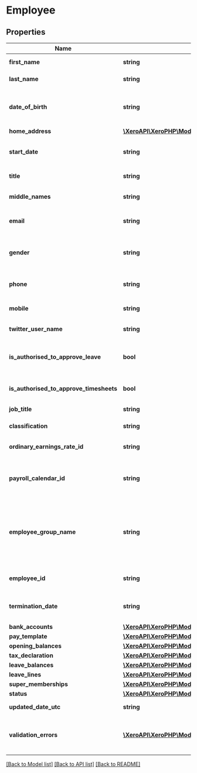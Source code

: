# Employee

## Properties
Name | Type | Description | Notes
------------ | ------------- | ------------- | -------------
**first_name** | **string** | First name of employee | 
**last_name** | **string** | Last name of employee | 
**date_of_birth** | **string** | Date of birth of the employee (YYYY-MM-DD) | 
**home_address** | [**\XeroAPI\XeroPHP\Models\PayrollAu\HomeAddress**](HomeAddress.md) |  | [optional] 
**start_date** | **string** | Start date for an employee (YYYY-MM-DD) | [optional] 
**title** | **string** | Title of the employee | [optional] 
**middle_names** | **string** | Middle name(s) of the employee | [optional] 
**email** | **string** | The email address for the employee | [optional] 
**gender** | **string** | The employee’s gender. See Employee Gender | [optional] 
**phone** | **string** | Employee phone number | [optional] 
**mobile** | **string** | Employee mobile number | [optional] 
**twitter_user_name** | **string** | Employee’s twitter name | [optional] 
**is_authorised_to_approve_leave** | **bool** | Authorised to approve other employees&#39; leave requests | [optional] 
**is_authorised_to_approve_timesheets** | **bool** | Authorised to approve timesheets | [optional] 
**job_title** | **string** | JobTitle of the employee | [optional] 
**classification** | **string** | Employees classification | [optional] 
**ordinary_earnings_rate_id** | **string** | Xero unique identifier for earnings rate | [optional] 
**payroll_calendar_id** | **string** | Xero unique identifier for payroll calendar for the employee | [optional] 
**employee_group_name** | **string** | The Employee Group allows you to report on payroll expenses and liabilities for each group of employees | [optional] 
**employee_id** | **string** | Xero unique identifier for an Employee | [optional] 
**termination_date** | **string** | Employee Termination Date (YYYY-MM-DD) | [optional] 
**bank_accounts** | [**\XeroAPI\XeroPHP\Models\PayrollAu\BankAccount[]**](BankAccount.md) |  | [optional] 
**pay_template** | [**\XeroAPI\XeroPHP\Models\PayrollAu\PayTemplate**](PayTemplate.md) |  | [optional] 
**opening_balances** | [**\XeroAPI\XeroPHP\Models\PayrollAu\OpeningBalances**](OpeningBalances.md) |  | [optional] 
**tax_declaration** | [**\XeroAPI\XeroPHP\Models\PayrollAu\TaxDeclaration**](TaxDeclaration.md) |  | [optional] 
**leave_balances** | [**\XeroAPI\XeroPHP\Models\PayrollAu\LeaveBalance[]**](LeaveBalance.md) |  | [optional] 
**leave_lines** | [**\XeroAPI\XeroPHP\Models\PayrollAu\LeaveLine[]**](LeaveLine.md) |  | [optional] 
**super_memberships** | [**\XeroAPI\XeroPHP\Models\PayrollAu\SuperMembership[]**](SuperMembership.md) |  | [optional] 
**status** | [**\XeroAPI\XeroPHP\Models\PayrollAu\EmployeeStatus**](EmployeeStatus.md) |  | [optional] 
**updated_date_utc** | **string** | Last modified timestamp | [optional] 
**validation_errors** | [**\XeroAPI\XeroPHP\Models\PayrollAu\ValidationError[]**](ValidationError.md) | Displays array of validation error messages from the API | [optional] 

[[Back to Model list]](../README.md#documentation-for-models) [[Back to API list]](../README.md#documentation-for-api-endpoints) [[Back to README]](../README.md)


